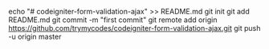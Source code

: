 echo "# codeigniter-form-validation-ajax" >> README.md
git init
git add README.md
git commit -m "first commit"
git remote add origin https://github.com/trymycodes/codeigniter-form-validation-ajax.git
git push -u origin master
